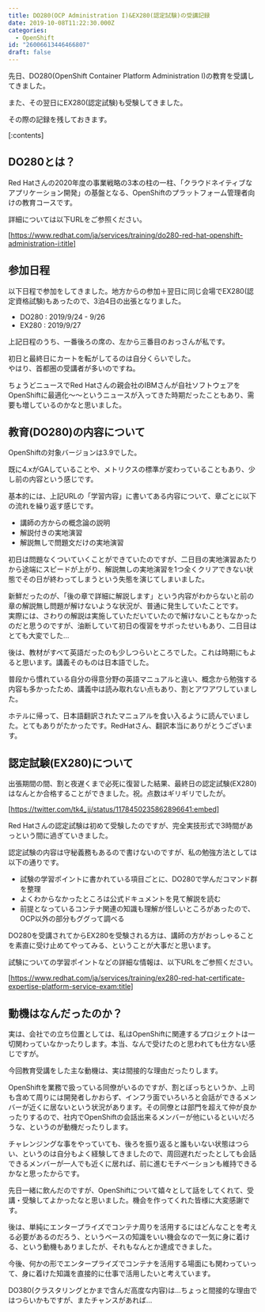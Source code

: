 ```yaml
---
title: DO280(OCP Administration I)&EX280(認定試験)の受講記録
date: 2019-10-08T11:22:30.000Z
categories:
  - OpenShift
id: "26006613446466807"
draft: false
---
```

先日、DO280(OpenShift Container Platform Administration I)の教育を受講してきました。

また、その翌日にEX280(認定試験)も受験してきました。

その際の記録を残しておきます。



[:contents]



## DO280とは？

Red Hatさんの2020年度の事業戦略の3本の柱の一柱、「クラウドネイティブなアプリケーション開発」の基盤となる、OpenShiftのプラットフォーム管理者向けの教育コースです。

詳細については以下URLをご参照ください。

[https://www.redhat.com/ja/services/training/do280-red-hat-openshift-administration-i:title]

## 参加日程
以下日程で参加をしてきました。地方からの参加＋翌日に同じ会場でEX280(認定資格試験)もあったので、3泊4日の出張となりました。

- DO280 : 2019/9/24 - 9/26
- EX280 : 2019/9/27


上記日程のうち、一番後ろの席の、左から三番目のおっさんが私です。

初日と最終日にカートを転がしてるのは自分くらいでした。<BR>
やはり、首都圏の受講者が多いのですね。

ちょうどニュースでRed Hatさんの親会社のIBMさんが自社ソフトウェアをOpenShiftに最適化～～というニュースが入ってきた時期だったこともあり、需要も増しているのかなと思いました。

## 教育(DO280)の内容について

OpenShiftの対象バージョンは3.9でした。

既に4.xがGAしていることや、メトリクスの標準が変わっていることもあり、少し前の内容という感じです。

基本的には、上記URLの「学習内容」に書いてある内容について、章ごとに以下の流れを繰り返す感じです。
 

- 講師の方からの概念論の説明
 - 解説付きの実地演習
 - 解説無しで問題文だけの実地演習

初日は問題なくついていくことができていたのですが、二日目の実地演習あたりから途端にスピードが上がり、解説無しの実地演習を1つ全くクリアできない状態でその日が終わってしまうという失態を演じてしまいました。

新鮮だったのが、「後の章で詳細に解説します」という内容がわからないと前の章の解説無し問題が解けないような状況が、普通に発生していたことです。<BR>
実際には、さわりの解説は実施していただいていたので解けないこともなかったのだと思うのですが、油断していて初日の復習をサボったせいもあり、二日目はとても大変でした…

後は、教材がすべて英語だったのも少しつらいところでした。これは時期にもよると思います。講義そのものは日本語でした。

普段から慣れている自分の得意分野の英語マニュアルと違い、概念から勉強する内容も多かったため、講義中は読み取れない点もあり、割とアワアワしていました。

ホテルに帰って、日本語翻訳されたマニュアルを食い入るように読んでいました。とてもありがたかったです。RedHatさん、翻訳本当にありがとうございます。


## 認定試験(EX280)について
出張期間の間、割と夜遅くまで必死に復習した結果、最終日の認定試験(EX280)はなんとか合格することができました。祝。点数はギリギリでしたが。



[https://twitter.com/tk4_jj/status/1178450235862896641:embed]



Red Hatさんの認定試験は初めて受験したのですが、完全実技形式で3時間があっという間に過ぎていきました。

認定試験の内容は守秘義務もあるので書けないのですが、私の勉強方法としては以下の通りです。

- 試験の学習ポイントに書かれている項目ごとに、DO280で学んだコマンド群を整理
- よくわからなかったところは公式ドキュメントを見て解説を読む
- 前提となっているコンテナ関連の知識も理解が怪しいところがあったので、OCP以外の部分もググって調べる

DO280を受講されてからEX280を受験される方は、講師の方がおっしゃることを素直に受け止めてやってみる、ということが大事だと思います。

試験についての学習ポイントなどの詳細な情報は、以下URLをご参照ください。

[https://www.redhat.com/ja/services/training/ex280-red-hat-certificate-expertise-platform-service-exam:title]

## 動機はなんだったのか？

実は、会社での立ち位置としては、私はOpenShiftに関連するプロジェクトは一切関わっていなかったりします。本当、なんで受けたのと思われても仕方ない感じですが。

今回教育受講をした主な動機は、実は間接的な理由だったりします。

OpenShiftを業務で扱っている同僚がいるのですが、割とぼっちというか、上司も含めて周りには開発者しかおらず、インフラ面でいろいろと会話ができるメンバーが近くに居ないという状況があります。その同僚とは部門を超えて仲が良かったりするので、社内でOpenShiftの会話出来るメンバーが他にいるといいだろうな、というのが動機だったりします。

チャレンジングな事をやっていても、後ろを振り返ると誰もいない状態はつらい、というのは自分もよく経験してきましたので、周回遅れだったとしても会話できるメンバーが一人でも近くに居れば、前に進むモチベーションも維持できるかなと思ったからです。

先日一緒に飲んだのですが、OpenShiftについて嬉々として話をしてくれて、受講・受験してよかったなと思いました。機会を作ってくれた皆様に大変感謝です。

後は、単純にエンタープライズでコンテナ周りを活用するにはどんなことを考える必要があるのだろう、というベースの知識をいい機会なので一気に身に着ける、という動機もありましたが、それもなんとか達成できました。

今後、何かの形でエンタープライズでコンテナを活用する場面にも関わっていって、身に着けた知識を直接的に仕事で活用したいと考えています。

DO380(クラスタリングとかまで含んだ高度な内容)は…ちょっと間接的な理由ではつらいかもですが、またチャンスがあれば…

